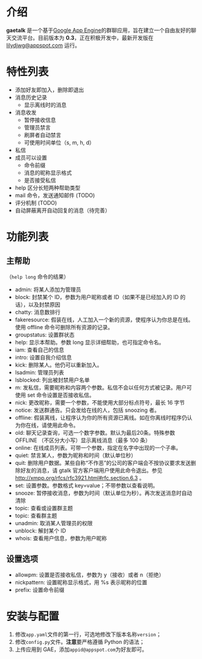 介绍
====
**gaetalk** 是一个基于[Google App Engine][GAE]的群聊应用，旨在建立一个自由友好的聊天交流平台。目前版本为 **0.3**，正在积极开发中，最新开发版在 lilydjwg@appspot.com 运行。

特性列表
========
* 添加好友即加入，删除即退出
* 消息历史记录
  * 显示离线时的消息
* 消息收发
  * 暂停接收信息
  * 管理员禁言
  * 刷屏者自动禁言
  * 可使用时间单位（s, m, h, d）
* 私信
* 成员可以设置
  * 命令前缀
  * 消息的昵称显示格式
  * 是否接受私信
* help 区分长短两种帮助类型
* mail 命令，发送通知邮件 (TODO)
* 评分机制 (TODO)
* 自动屏蔽离开自动回复的消息（待完善）

功能列表
========

主帮助
------
（`help long` 命令的结果）

* admin:	将某人添加为管理员
* block:	封禁某个 ID，参数为用户昵称或者 ID（如果不是已经加入的 ID 的话），以及封禁原因
* chatty:	消息数排行
* fakeresource:	假装在线，人工加入一个新的资源，使程序认为你总是在线。使用 offline 命令可删除所有资源的记录。
* groupstatus:	设置群状态
* help:	显示本帮助。参数 long 显示详细帮助，也可指定命令名。
* iam:	查看自己的信息
* intro:	设置自我介绍信息
* kick:	删除某人。他仍可以重新加入。
* lsadmin:	管理员列表
* lsblocked:	列出被封禁用户名单
* m:	发私信，需要昵称和内容两个参数。私信不会以任何方式被记录。用户可使用 set 命令设置是否接收私信。
* nick:	更改昵称，需要一个参数，不能使用大部分标点符号，最长 16 字节
* notice:	发送群通告。只会发给在线的人，包括 snoozing 者。
* offline:	假装离线，让程序认为你的所有资源已离线。如在你离线时程序仍认为你在线，请使用此命令。
* old:	聊天记录查询，可选一个数字参数。默认为最后20条。特殊参数 OFFLINE （不区分大小写）显示离线消息（最多 100 条）
* online:	在线成员列表。可带一个参数，指定在名字中出现的一个子串。
* quiet:	禁言某人，参数为昵称和时间（默认单位秒）
* quit:	删除用户数据。某些自称“不作恶”的公司的客户端会不按协议要求发送删除好友的消息，请 gtalk 官方客户端用户使用此命令退出。参见 http://xmpp.org/rfcs/rfc3921.html#rfc.section.6.3 。
* set:	设置参数。参数格式 key=value；不带参数以查看说明。
* snooze:	暂停接收消息，参数为时间（默认单位为秒）。再次发送消息时自动清除
* topic:	查看或设置群主题
* topic:	查看群主题
* unadmin:	取消某人管理员的权限
* unblock:	解封某个 ID
* whois:	查看用户信息，参数为用户昵称

设置选项
--------
* allowpm:	设置是否接收私信，参数为 y（接收）或者 n（拒绝）
* nickpattern:	设置昵称显示格式，用 %s 表示昵称的位置
* prefix:	设置命令前缀

安装与配置
==========
1. 修改`app.yaml`文件的第一行，可选地修改下版本名称`version`；
2. 修改`config.py`文件。**注意**要严格遵循 Python 的语法；
3. 上传应用到 GAE，添加`appid@appspot.com`为好友即可。

[GAE]:http://code.google.com/appengine/
